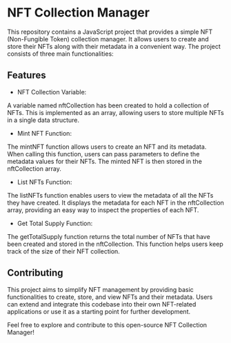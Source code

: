 
# NFT Collection Manager

This repository contains a JavaScript project that provides a simple NFT (Non-Fungible Token) collection manager. It allows users to create and store their NFTs along with their metadata in a convenient way. The project consists of three main functionalities:



## Features

- NFT Collection Variable:
  
A variable named nftCollection has been created to hold a collection of NFTs. This is implemented as an array, allowing users to store multiple NFTs in a single data structure.

- Mint NFT Function:

The mintNFT function allows users to create an NFT and its metadata. When calling this function, users can pass parameters to define the metadata values for their NFTs. The minted NFT is then stored in the nftCollection array.

- List NFTs Function:

The listNFTs function enables users to view the metadata of all the NFTs they have created. It displays the metadata for each NFT in the nftCollection array, providing an easy way to inspect the properties of each NFT.

- Get Total Supply Function:

The getTotalSupply function returns the total number of NFTs that have been created and stored in the nftCollection. This function helps users keep track of the size of their NFT collection.


## Contributing

This project aims to simplify NFT management by providing basic functionalities to create, store, and view NFTs and their metadata. Users can extend and integrate this codebase into their own NFT-related applications or use it as a starting point for further development.

Feel free to explore and contribute to this open-source NFT Collection Manager!

